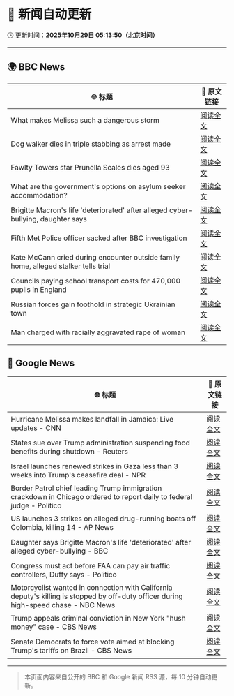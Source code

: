 # 🧠 新闻自动更新

🕒 更新时间：**2025年10月29日 05:13:50（北京时间）**

---

## 🌍 BBC News

| 🌐 标题 | 🔗 原文链接 |
|--------|-------------|
| What makes Melissa such a dangerous storm | [阅读全文](https://www.bbc.com/news/articles/cp3d71q32w5o?at_medium=RSS&at_campaign=rss) |
| Dog walker dies in triple stabbing as arrest made | [阅读全文](https://www.bbc.com/news/articles/c5ypkd57n97o?at_medium=RSS&at_campaign=rss) |
| Fawlty Towers star Prunella Scales dies aged 93 | [阅读全文](https://www.bbc.com/news/articles/cjd0yn5gyndo?at_medium=RSS&at_campaign=rss) |
| What are the government's options on asylum seeker accommodation? | [阅读全文](https://www.bbc.com/news/articles/c9d60ejn41wo?at_medium=RSS&at_campaign=rss) |
| Brigitte Macron's life 'deteriorated' after alleged cyber-bullying, daughter says | [阅读全文](https://www.bbc.com/news/articles/czr16vjk8zlo?at_medium=RSS&at_campaign=rss) |
| Fifth Met Police officer sacked after BBC investigation | [阅读全文](https://www.bbc.com/news/articles/ce8z7g4m0vpo?at_medium=RSS&at_campaign=rss) |
| Kate McCann cried during encounter outside family home, alleged stalker tells trial | [阅读全文](https://www.bbc.com/news/articles/cdjr2d8jdrlo?at_medium=RSS&at_campaign=rss) |
| Councils paying school transport costs for 470,000 pupils in England | [阅读全文](https://www.bbc.com/news/articles/c14pg0xj7mzo?at_medium=RSS&at_campaign=rss) |
| Russian forces gain foothold in strategic Ukrainian town | [阅读全文](https://www.bbc.com/news/articles/c620765wlxgo?at_medium=RSS&at_campaign=rss) |
| Man charged with racially aggravated rape of woman | [阅读全文](https://www.bbc.com/news/articles/clyg636kdrgo?at_medium=RSS&at_campaign=rss) |

## 📰 Google News

| 🌐 标题 | 🔗 原文链接 |
|--------|-------------|
| Hurricane Melissa makes landfall in Jamaica: Live updates - CNN | [阅读全文](https://news.google.com/rss/articles/CBMikgFBVV95cUxQNFNBSzZzSk0zOF9QMjJqLV80akN4MFVINWt2UkdPa2RERGM1dFJPNUkyamhGY213c3E5WDd6MzVNRm5pTllkNjJEbm1DX1oxN1JmbVFad1YxdnpyRHU4d0hTb3RBY0NOTDdPUG55enJHVjcxWmRBUmZPNDI2eUs1TWlGc2dXNjJkRmdIU2hwVlhzUQ?oc=5) |
| States sue over Trump administration suspending food benefits during shutdown - Reuters | [阅读全文](https://news.google.com/rss/articles/CBMivwFBVV95cUxNZmc4ZXF5clhERmduX3R3SjF6UGV5ODh4bGIxcmg1eC02SjFoQlFfWTdONWRQZUl0SC1ucVVkbDVuNmYya2lqUnVxazFBZFNib2JoNVp2RllBWjl3TDE1SFhsRnluWGEtQVZhckZQMS0wU19JZnJNZm1OZGY5dDF5cnJUVXlreldXZG12ejRPYXV3eVFrRXpzQTdwNmxPNEtXOWh2WUdrZVEwMnNGcndqd1Ryb3VUTXZzV3RUWEc2NA?oc=5) |
| Israel launches renewed strikes in Gaza less than 3 weeks into Trump's ceasefire deal - NPR | [阅读全文](https://news.google.com/rss/articles/CBMigwFBVV95cUxPUlJMNHROa3gzSFhRRGVmY0d0azNtbTJWTlptcm0yV1h0eXVmU2VsZ3NkNFBUZnRVYXh3RDM0V3MySm81eFZndkZkNVVrOU5NTGhaMVMtVTJySHVtWW1rZUFURWNPc1RCVkZNcGczbkVIMFhja3dOdGQ3bkRhc1hOQWdpbw?oc=5) |
| Border Patrol chief leading Trump immigration crackdown in Chicago ordered to report daily to federal judge - Politico | [阅读全文](https://news.google.com/rss/articles/CBMilAFBVV95cUxOb3N1SzVuN1oyel9hV0FPdkxPeDRfSzZaRmNUazNSVmdKc0h1MXZOd3o1R2lOd051cDIyN3NtRG1TNF9rSTUwZ2dXa3hLMTlxV25kVmNZMHlmNUFkZFJSZjBIckxrM0w5Q3QtMWdadlgyTmZtU2F2VlVUYk4xMW9vRGpLUW1YU25RdjRlWnFDMEN2Ml9y?oc=5) |
| US launches 3 strikes on alleged drug-running boats off Colombia, killing 14 - AP News | [阅读全文](https://news.google.com/rss/articles/CBMikgFBVV95cUxPRVAtZkFnd2hTMXRYWjF1U1BFcUpWOU9NamJSMGd6Yk9Pd2gzbUJyV0RGNDRDOURZRmh5SkxhSGduazNkckZFQkEtdkRVOHpTaVNYcEpNcW50Q0F4ZWNkakl1dGJjNmJERGVBZXVYNHU2ZWlXWGxMWVZFOUloUnBCY3BTZEVjeW9hTy01TU80dWxRdw?oc=5) |
| Daughter says Brigitte Macron's life 'deteriorated' after alleged cyber-bullying - BBC | [阅读全文](https://news.google.com/rss/articles/CBMiWkFVX3lxTFByd3VZdHR3bHFRSDN1NUJ4TTlmNVJQX3Q3N01hNnJPVDBXNzI3TUZQS3BvWWxDN1dVMFRFejA1eXR0Rk5rZ3RXRXI3eVY0dVVEUVRSa2hsUlk4Z9IBX0FVX3lxTE45cDJYcktMUTJsdWszODZ6M19VNnA5bjhfMUlZb2ozUFJGZHJWT3BOMmtBWl9DM2pzb0MyU3Y0eU4wd0JXdkFZYU5KdEVEZkdCUlB6ZkVrelpSZ3BvQ2Rj?oc=5) |
| Congress must act before FAA can pay air traffic controllers, Duffy says - Politico | [阅读全文](https://news.google.com/rss/articles/CBMiqgFBVV95cUxOcUladlNlZVZxLU1qQWVkLVJIS0RnR2YxV0JTNkFkUG5YdnU4NlVtUGRRSzdMOG42NEc0M0NxSGlPYTVqanR1NEtCcjZTb2diVnlkSGtWaVFMUFRyeVB4LWEtQlNHWDhwN0FqSHk5am10QTFSYjBmTWU2aFJDUlFFNVZuZWNYSWJudWtmU21uNXFQWUVLcnMxOTlLSkxmTmhoSUZHNlB3Rnkzdw?oc=5) |
| Motorcyclist wanted in connection with California deputy's killing is stopped by off-duty officer during high-speed chase - NBC News | [阅读全文](https://news.google.com/rss/articles/CBMiuAFBVV95cUxOdTdSLU1PV3hIdFNoWnlVUUFIb2VfLWdWWjJNTUdxYWlLMzIwNGRHWDF1NkpFVlUzd2cyendBOFpENUh3OGJ1MFhya1lVbUFxa05yVGZoWmdidXNfbTBUd1dUU1BQRVhUU2hxc1piLUtDVm9nejFoRDFaNC1pdHZzeWNrZnFTV3ZXQl83ZVJ5bWJGYVB1WmtHSW95ak04WElyZ1d0NTZXbHdxZnBzbl9GeVJiVEl6QU1I0gFWQVVfeXFMTW0ycjdiQ0puUlZQSlg4X2xyclBnZ1NaUWwzekpQc2JWX3NyVnMwSS1ESWdzclFuVVJpZGRfMl9fSUpNb3d4eVVxOGtiSnhQc3ozWi1Wd0E?oc=5) |
| Trump appeals criminal conviction in New York "hush money" case - CBS News | [阅读全文](https://news.google.com/rss/articles/CBMihAFBVV95cUxQM3hUSm1iNHFEVkhtcTJTRlhGVV8wWG5WX3pWcHhRTXlHT2NRbEgtRXZJSHptbmhla0J5MzJfaVZYSjVTU3Fzdl90NjF1QXZLRmpJMlBwM05KZEZWQVdPLVFKcnZkbk1LV3k1QXVQUEE2LTNIcWtOUV9PNGdvcm9WS1o1THfSAYoBQVVfeXFMT1BUOURiUm9TZktTR1lJN01VZWd1a0dzQVR0SnNFb2UyX180T3dBX1JERmpYWFlELW9GbnoxUlI1MEZxc0JwVUhZQ0ZqRFNqR1NYTVhON2dmMWhBaVpFVUk2VFdZWUtraTV3el9GQXM2dzlEUDFkS19ITC1GVVBMcVFmTHFmQ2pwTDVR?oc=5) |
| Senate Democrats to force vote aimed at blocking Trump's tariffs on Brazil - CBS News | [阅读全文](https://news.google.com/rss/articles/CBMiaEFVX3lxTE1Lblg1N3NwWkpFYmV6cjlURVhyMHl3OURBWjZZVFlveENtVHJ5Q0NxOXAtSl8xd3dORlNJbDlkSGRNeUxDcXg4YUNBU2IwRTFoMDZLb3JwYlpTaF8tT1F3V2lYZDhVbllM0gFuQVVfeXFMTlFXc0FGbGczT2p0Wm5jWGJ1a091Z0g3OV9KR3g0NzZzR2IxU1d5V0tQcVVwSmpmRV9idHFxUDIyeV92aWpDVnBUZHFxUmdoX0dfb0N3SExia0FMbDJCeHBPMGlQRDdLTE9ZYWdqRGc?oc=5) |

---
> 本页面内容来自公开的 BBC 和 Google 新闻 RSS 源，每 10 分钟自动更新。